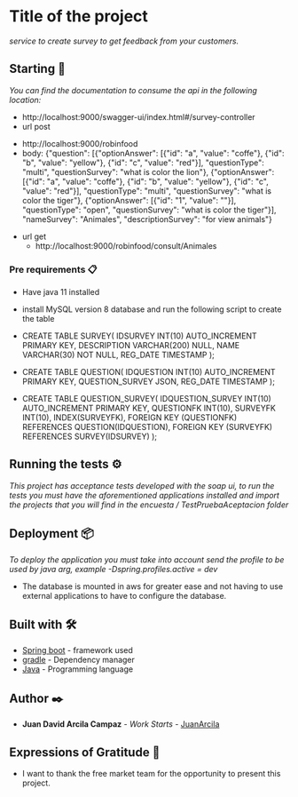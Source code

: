 # Title of the project

_service to create survey to get feedback from your customers._

## Starting 🚀

_You can find the documentation to consume the api in the following location:_
* http://localhost:9000/swagger-ui/index.html#/survey-controller
* url post 
 - http://localhost:9000/robinfood
 - body: {"question": [{"optionAnswer": [{"id": "a", "value": "coffe"}, {"id": "b", "value": "yellow"}, {"id": "c", "value": "red"}], "questionType": "multi", "questionSurvey": "what is color the lion"}, {"optionAnswer": [{"id": "a", "value": "coffe"}, {"id": "b", "value": "yellow"}, {"id": "c", "value": "red"}], "questionType": "multi", "questionSurvey": "what is color the tiger"}, {"optionAnswer": [{"id": "1", "value": ""}], "questionType": "open", "questionSurvey": "what is color the tiger"}], "nameSurvey": "Animales", "descriptionSurvey": "for view animals"}

* url get 
  - http://localhost:9000/robinfood/consult/Animales


### Pre requirements 📋

* Have java 11 installed
* install MySQL version 8 database and run the following script to create the table

* CREATE TABLE SURVEY(
  IDSURVEY INT(10)  AUTO_INCREMENT PRIMARY KEY,
  DESCRIPTION VARCHAR(200) NULL,
  NAME VARCHAR(30) NOT NULL,
  REG_DATE TIMESTAMP
  );

* CREATE TABLE QUESTION(
IDQUESTION INT(10) AUTO_INCREMENT PRIMARY KEY,
QUESTION_SURVEY JSON,
REG_DATE TIMESTAMP
);

* CREATE TABLE QUESTION_SURVEY(
IDQUESTION_SURVEY INT(10) AUTO_INCREMENT PRIMARY KEY,
QUESTIONFK INT(10),
SURVEYFK INT(10),
INDEX(SURVEYFK),
FOREIGN KEY (QUESTIONFK) REFERENCES QUESTION(IDQUESTION),
FOREIGN KEY (SURVEYFK) REFERENCES SURVEY(IDSURVEY)
);



## Running the tests ⚙️

_This project has acceptance tests developed with the soap ui, to run the tests you must have the aforementioned applications installed and import the projects that you will find in the encuesta / TestPruebaAceptacion folder_


## Deployment 📦

_To deploy the application you must take into account send the profile to be used by java arg, example -Dspring.profiles.active = dev_

* The database is mounted in aws for greater ease and not having to use external applications to have to configure the database.

## Built with 🛠️

* [Spring boot](https://spring.io/guides#getting-started-guides) - framework used
* [gradle](https://docs.gradle.org/current/userguide/userguide.html) - Dependency manager
* [Java](https://docs.oracle.com/en/java/javase/11/) - Programming language

## Author ✒️

* **Juan David Arcila Campaz** - *Work Starts* - [JuanArcila](https://co.linkedin.com/in/juan-david-arcila-campaz-a5799657)


## Expressions of Gratitude 🎁

* I want to thank the free market team for the opportunity to present this project.

